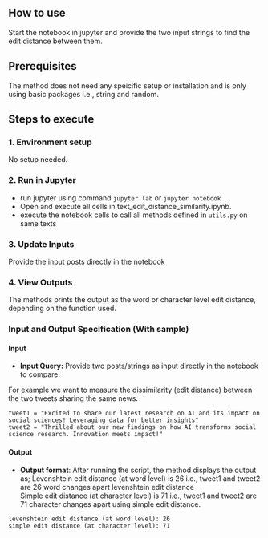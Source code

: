 ## How to use
Start the notebook in jupyter and provide the two input strings to find the edit distance between them.

## Prerequisites
The method does not need any speicific setup or installation and is only using basic packages i.e., string and random.

## Steps to execute
### 1. Environment setup
No setup needed.

### 2. Run in Jupyter
- run jupyter using command `jupyter lab` or `jupyter notebook`
- Open and execute all cells in text_edit_distance_similarity.ipynb.
- execute the notebook cells to call all methods defined in `utils.py` on same texts
### 3. Update Inputs
Provide the input posts directly in the notebook

### 4. View Outputs
The methods prints the output as the word or character level edit distance, depending on the function used.

### Input and Output Specification (With sample)
#### Input
- **Input Query:** Provide two posts/strings as input directly in the notebook to compare.
  
For example we want to measure the dissimilarity (edit distance) between the two tweets sharing the same news.
```
tweet1 = "Excited to share our latest research on AI and its impact on social sciences! Leveraging data for better insights"
tweet2 = "Thrilled about our new findings on how AI transforms social science research. Innovation meets impact!"
```
#### Output
- **Output format**: After running the script, the method displays the output as;
Levenshtein edit distance (at word level) is 26 i.e., tweet1 and tweet2 are 26 word changes apart levenshtein edit distance\
Simple edit distance (at character level) is 71 i.e., tweet1 and tweet2 are 71 character changes apart using simple edit distance.
```
levenshtein edit distance (at word level): 26
simple edit distance (at character level): 71
```

